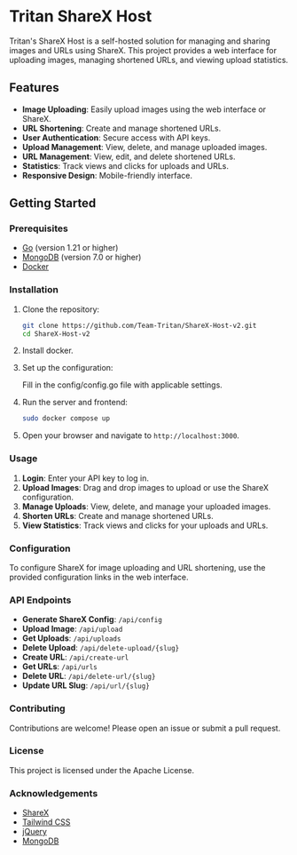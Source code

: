 # Tritan ShareX Host

Tritan's ShareX Host is a self-hosted solution for managing and sharing images and URLs using ShareX. This project provides a web interface for uploading images, managing shortened URLs, and viewing upload statistics.

## Features

- **Image Uploading**: Easily upload images using the web interface or ShareX.
- **URL Shortening**: Create and manage shortened URLs.
- **User Authentication**: Secure access with API keys.
- **Upload Management**: View, delete, and manage uploaded images.
- **URL Management**: View, edit, and delete shortened URLs.
- **Statistics**: Track views and clicks for uploads and URLs.
- **Responsive Design**: Mobile-friendly interface.

## Getting Started

### Prerequisites

- [Go](https://golang.org/dl/) (version 1.21 or higher)
- [MongoDB](https://www.mongodb.com/try/download/community) (version 7.0 or higher)
- [Docker](https://get.docker.com)

### Installation

1. Clone the repository:

   ```sh
   git clone https://github.com/Team-Tritan/ShareX-Host-v2.git
   cd ShareX-Host-v2
   ```

2. Install docker.

3. Set up the configuration:

   Fill in the config/config.go file with applicable settings.

4. Run the server and frontend:

   ```sh
   sudo docker compose up
   ```

5. Open your browser and navigate to `http://localhost:3000`.

### Usage

1. **Login**: Enter your API key to log in.
2. **Upload Images**: Drag and drop images to upload or use the ShareX configuration.
3. **Manage Uploads**: View, delete, and manage your uploaded images.
4. **Shorten URLs**: Create and manage shortened URLs.
5. **View Statistics**: Track views and clicks for your uploads and URLs.

### Configuration

To configure ShareX for image uploading and URL shortening, use the provided configuration links in the web interface.

### API Endpoints

- **Generate ShareX Config**: `/api/config`
- **Upload Image**: `/api/upload`
- **Get Uploads**: `/api/uploads`
- **Delete Upload**: `/api/delete-upload/{slug}`
- **Create URL**: `/api/create-url`
- **Get URLs**: `/api/urls`
- **Delete URL**: `/api/delete-url/{slug}`
- **Update URL Slug**: `/api/url/{slug}`

### Contributing

Contributions are welcome! Please open an issue or submit a pull request.

### License

This project is licensed under the Apache License.

### Acknowledgements

- [ShareX](https://getsharex.com/)
- [Tailwind CSS](https://tailwindcss.com/)
- [jQuery](https://jquery.com/)
- [MongoDB](https://www.mongodb.com/)
